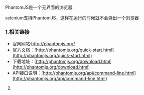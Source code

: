 PhantomJS是一个无界面的浏览器.

selenium支持PhantomJS，这样在运行的时候就不会弹出一个浏览器

### 1.相关链接

* 官网网站:http://phantomjs.org/
* 官方文档：[http://phantomjs.org/quick-start.html](http://phantomjs.org/quick-start.html)
* 下载地址：[http://phantomjs.org/download.html](http://phantomjs.org/download.html)
* API接口说明：[http://phantomjs.org/api/command-line.html](http://phantomjs.org/api/command-line.html)

2.



